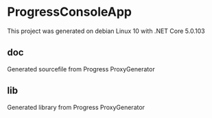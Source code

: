 # ProgressConsoleApp

This project was generated on debian Linux 10 with .NET Core 5.0.103

## doc

Generated sourcefile from Progress ProxyGenerator

## lib

Generated library from Progress ProxyGenerator
